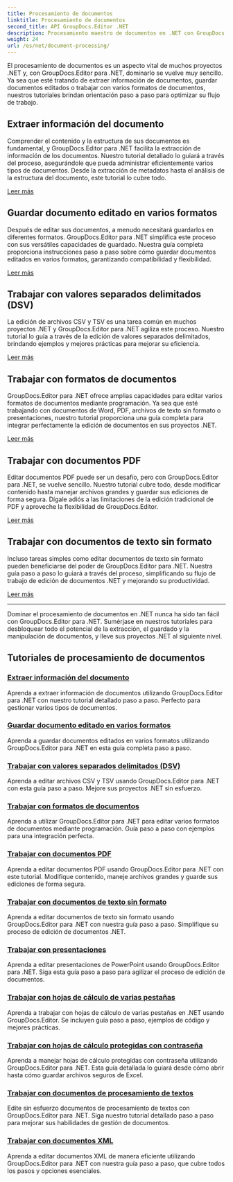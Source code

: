 ```yaml
---
title: Procesamiento de documentos
linktitle: Procesamiento de documentos
second_title: API GroupDocs.Editor .NET
description: Procesamiento maestro de documentos en .NET con GroupDocs.Editor. Aprenda a extraer información, guardarla en varios formatos y trabajar con diferentes tipos de documentos sin esfuerzo.
weight: 24
url: /es/net/document-processing/
---
```


El procesamiento de documentos es un aspecto vital de muchos proyectos .NET y, con GroupDocs.Editor para .NET, dominarlo se vuelve muy sencillo. Ya sea que esté tratando de extraer información de documentos, guardar documentos editados o trabajar con varios formatos de documentos, nuestros tutoriales brindan orientación paso a paso para optimizar su flujo de trabajo.

## Extraer información del documento

Comprender el contenido y la estructura de sus documentos es fundamental, y GroupDocs.Editor para .NET facilita la extracción de información de los documentos. Nuestro tutorial detallado lo guiará a través del proceso, asegurándole que pueda administrar eficientemente varios tipos de documentos. Desde la extracción de metadatos hasta el análisis de la estructura del documento, este tutorial lo cubre todo.

[Leer más](./extract-document-info/)

## Guardar documento editado en varios formatos

Después de editar sus documentos, a menudo necesitará guardarlos en diferentes formatos. GroupDocs.Editor para .NET simplifica este proceso con sus versátiles capacidades de guardado. Nuestra guía completa proporciona instrucciones paso a paso sobre cómo guardar documentos editados en varios formatos, garantizando compatibilidad y flexibilidad.

[Leer más](./save-edited-document-various-formats/)

## Trabajar con valores separados delimitados (DSV)

La edición de archivos CSV y TSV es una tarea común en muchos proyectos .NET y GroupDocs.Editor para .NET agiliza este proceso. Nuestro tutorial lo guía a través de la edición de valores separados delimitados, brindando ejemplos y mejores prácticas para mejorar su eficiencia.

[Leer más](./work-dsv/)

## Trabajar con formatos de documentos

GroupDocs.Editor para .NET ofrece amplias capacidades para editar varios formatos de documentos mediante programación. Ya sea que esté trabajando con documentos de Word, PDF, archivos de texto sin formato o presentaciones, nuestro tutorial proporciona una guía completa para integrar perfectamente la edición de documentos en sus proyectos .NET.

[Leer más](./work-document-formats/)

## Trabajar con documentos PDF

Editar documentos PDF puede ser un desafío, pero con GroupDocs.Editor para .NET, se vuelve sencillo. Nuestro tutorial cubre todo, desde modificar contenido hasta manejar archivos grandes y guardar sus ediciones de forma segura. Dígale adiós a las limitaciones de la edición tradicional de PDF y aproveche la flexibilidad de GroupDocs.Editor.

[Leer más](./work-pdf-documents/)

## Trabajar con documentos de texto sin formato

Incluso tareas simples como editar documentos de texto sin formato pueden beneficiarse del poder de GroupDocs.Editor para .NET. Nuestra guía paso a paso lo guiará a través del proceso, simplificando su flujo de trabajo de edición de documentos .NET y mejorando su productividad.

[Leer más](./work-plain-text-documents/)

---

Dominar el procesamiento de documentos en .NET nunca ha sido tan fácil con GroupDocs.Editor para .NET. Sumérjase en nuestros tutoriales para desbloquear todo el potencial de la extracción, el guardado y la manipulación de documentos, y lleve sus proyectos .NET al siguiente nivel.
## Tutoriales de procesamiento de documentos
### [Extraer información del documento](./extract-document-info/)
Aprenda a extraer información de documentos utilizando GroupDocs.Editor para .NET con nuestro tutorial detallado paso a paso. Perfecto para gestionar varios tipos de documentos.
### [Guardar documento editado en varios formatos](./save-edited-document-various-formats/)
Aprenda a guardar documentos editados en varios formatos utilizando GroupDocs.Editor para .NET en esta guía completa paso a paso.
### [Trabajar con valores separados delimitados (DSV)](./work-dsv/)
Aprenda a editar archivos CSV y TSV usando GroupDocs.Editor para .NET con esta guía paso a paso. Mejore sus proyectos .NET sin esfuerzo.
### [Trabajar con formatos de documentos](./work-document-formats/)
Aprenda a utilizar GroupDocs.Editor para .NET para editar varios formatos de documentos mediante programación. Guía paso a paso con ejemplos para una integración perfecta.
### [Trabajar con documentos PDF](./work-pdf-documents/)
Aprenda a editar documentos PDF usando GroupDocs.Editor para .NET con este tutorial. Modifique contenido, maneje archivos grandes y guarde sus ediciones de forma segura.
### [Trabajar con documentos de texto sin formato](./work-plain-text-documents/)
Aprenda a editar documentos de texto sin formato usando GroupDocs.Editor para .NET con nuestra guía paso a paso. Simplifique su proceso de edición de documentos .NET.
### [Trabajar con presentaciones](./work-presentations/)
Aprenda a editar presentaciones de PowerPoint usando GroupDocs.Editor para .NET. Siga esta guía paso a paso para agilizar el proceso de edición de documentos.
### [Trabajar con hojas de cálculo de varias pestañas](./work-multi-tab-spreadsheets/)
Aprenda a trabajar con hojas de cálculo de varias pestañas en .NET usando GroupDocs.Editor. Se incluyen guía paso a paso, ejemplos de código y mejores prácticas.
### [Trabajar con hojas de cálculo protegidas con contraseña](./work-password-protected-spreadsheets/)
Aprenda a manejar hojas de cálculo protegidas con contraseña utilizando GroupDocs.Editor para .NET. Esta guía detallada lo guiará desde cómo abrir hasta cómo guardar archivos seguros de Excel.
### [Trabajar con documentos de procesamiento de textos](./work-word-processing-documents/)
Edite sin esfuerzo documentos de procesamiento de textos con GroupDocs.Editor para .NET. Siga nuestro tutorial detallado paso a paso para mejorar sus habilidades de gestión de documentos.
### [Trabajar con documentos XML](./work-xml-documents/)
Aprenda a editar documentos XML de manera eficiente utilizando GroupDocs.Editor para .NET con nuestra guía paso a paso, que cubre todos los pasos y opciones esenciales.